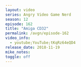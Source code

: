 ```yaml
---
layout: video
series: Angry Video Game Nerd
season: 12
episode: 162
title: "Amiga CD32"
permalink: /avgn/episode-162
video_info:
  - youtube;YouTube;tKqRz64eQD4
release_date: 2018-11-19
mike_notes:
toggle: off
---
```

